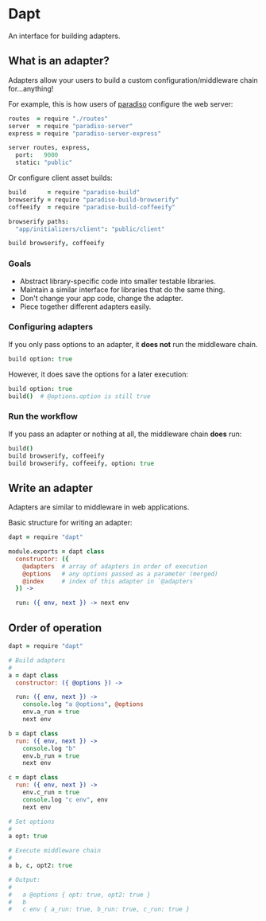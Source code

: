 # Dapt

An interface for building adapters.

## What is an adapter?

Adapters allow your users to build a custom configuration/middleware chain for...anything!

For example, this is how users of [paradiso](https://github.com/invrs/paradiso) configure the web server:

```coffee
routes  = require "./routes"
server  = require "paradiso-server"
express = require "paradiso-server-express"

server routes, express,
  port:   9000
  static: "public"
```

Or configure client asset builds:

```coffee
build      = require "paradiso-build"
browserify = require "paradiso-build-browserify"
coffeeify  = require "paradiso-build-coffeeify"

browserify paths:
  "app/initializers/client": "public/client"

build browserify, coffeeify
```

### Goals

* Abstract library-specific code into smaller testable libraries.
* Maintain a similar interface for libraries that do the same thing.
* Don't change your app code, change the adapter.
* Piece together different adapters easily.

### Configuring adapters

If you only pass options to an adapter, it **does not** run the middleware chain.

```coffee
build option: true
```

However, it does save the options for a later execution:

```coffee
build option: true
build()  # @options.option is still true
```

### Run the workflow

If you pass an adapter or nothing at all, the middleware chain **does** run:

```coffee
build()
build browserify, coffeeify
build browserify, coffeeify, option: true
```

## Write an adapter

Adapters are similar to middleware in web applications.

Basic structure for writing an adapter:

```coffee
dapt = require "dapt"

module.exports = dapt class
  constructor: ({
    @adapters  # array of adapters in order of execution
    @options   # any options passed as a parameter (merged)
    @index     # index of this adapter in `@adapters`
  }) ->

  run: ({ env, next }) -> next env
```

## Order of operation

```coffee
dapt = require "dapt"

# Build adapters
#
a = dapt class
  constructor: ({ @options }) ->

  run: ({ env, next }) ->
    console.log "a @options", @options
  	env.a_run = true
  	next env

b = dapt class
  run: ({ env, next }) ->
  	console.log "b"
  	env.b_run = true
  	next env

c = dapt class
  run: ({ env, next }) ->
  	env.c_run = true
  	console.log "c env", env
  	next env

# Set options
#
a opt: true

# Execute middleware chain
#
a b, c, opt2: true

# Output:
#
#   a @options { opt: true, opt2: true }
#   b
#   c env { a_run: true, b_run: true, c_run: true }
```
